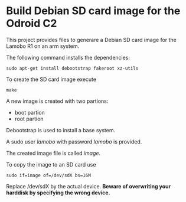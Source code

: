 Build Debian SD card image for the Odroid C2
============================================

This project provides files to generare a Debian SD card image
for the Lamobo R1 on an arm system.

The following command installs the dependencies:

    sudo apt-get install debootstrap fakeroot xz-utils

To create the SD card image execute

    make

A new image is created with two partions:

- boot partion
- root partion

Debootstrap is used to install a base system.

A sudo user *lamobo* with password *lamobo* is provided.

The created image file is called *image*.

To copy the image to an SD card use

    sudo if=image of=/dev/sdX bs=16M

Replace /dev/sdX by the actual device.
**Beware of overwriting your harddisk by specifying the wrong device.**
